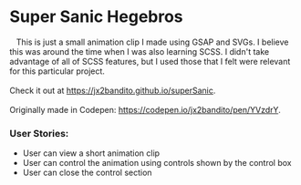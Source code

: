 # Super Sanic Hegebros<br />


&nbsp;&nbsp;&nbsp;This is just a small animation clip I made using GSAP and SVGs. I believe this was around the time
when I was also learning SCSS. I didn't take advantage of all of SCSS features, but I used those that I felt were 
relevant for this particular project.
<br />
<br />Check it out at https://jx2bandito.github.io/superSanic.
<br />
<br />Originally made in Codepen: https://codepen.io/jx2bandito/pen/YVzdrY.

### User Stories: <br />
* User can view a short animation clip
* User can control the animation using controls shown by the control box
* User can close the control section